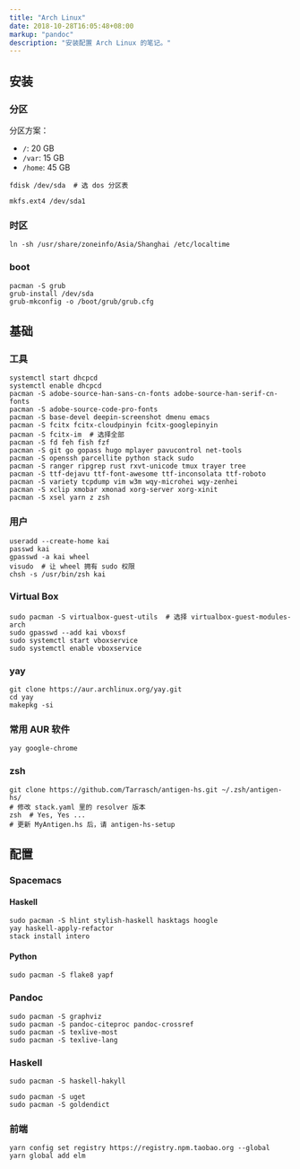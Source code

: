 ```yaml
---
title: "Arch Linux"
date: 2018-10-28T16:05:48+08:00
markup: "pandoc"
description: "安装配置 Arch Linux 的笔记。"
---
```


## 安装

### 分区

分区方案：

- `/`: 20 GB
- `/var`: 15 GB
- `/home`: 45 GB

```
fdisk /dev/sda  # 选 dos 分区表

mkfs.ext4 /dev/sda1
```

### 时区

```
ln -sh /usr/share/zoneinfo/Asia/Shanghai /etc/localtime
```

### boot

```
pacman -S grub
grub-install /dev/sda
grub-mkconfig -o /boot/grub/grub.cfg
```

## 基础

### 工具

```
systemctl start dhcpcd
systemctl enable dhcpcd
pacman -S adobe-source-han-sans-cn-fonts adobe-source-han-serif-cn-fonts
pacman -S adobe-source-code-pro-fonts
pacman -S base-devel deepin-screenshot dmenu emacs
pacman -S fcitx fcitx-cloudpinyin fcitx-googlepinyin
pacman -S fcitx-im  # 选择全部
pacman -S fd feh fish fzf
pacman -S git go gopass hugo mplayer pavucontrol net-tools
pacman -S openssh parcellite python stack sudo
pacman -S ranger ripgrep rust rxvt-unicode tmux trayer tree
pacman -S ttf-dejavu ttf-font-awesome ttf-inconsolata ttf-roboto
pacman -S variety tcpdump vim w3m wqy-microhei wqy-zenhei
pacman -S xclip xmobar xmonad xorg-server xorg-xinit
pacman -S xsel yarn z zsh
```

### 用户

```
useradd --create-home kai
passwd kai
gpasswd -a kai wheel
visudo  # 让 wheel 拥有 sudo 权限
chsh -s /usr/bin/zsh kai
```

### Virtual Box

```
sudo pacman -S virtualbox-guest-utils  # 选择 virtualbox-guest-modules-arch
sudo gpasswd --add kai vboxsf
sudo systemctl start vboxservice
sudo systemctl enable vboxservice
```

### yay

```
git clone https://aur.archlinux.org/yay.git
cd yay
makepkg -si
```

### 常用 AUR 软件

```
yay google-chrome
```

### zsh

```
git clone https://github.com/Tarrasch/antigen-hs.git ~/.zsh/antigen-hs/
# 修改 stack.yaml 里的 resolver 版本
zsh  # Yes, Yes ...
# 更新 MyAntigen.hs 后，请 antigen-hs-setup
```

## 配置

### Spacemacs

#### Haskell

```
sudo pacman -S hlint stylish-haskell hasktags hoogle
yay haskell-apply-refactor
stack install intero
```

#### Python

```
sudo pacman -S flake8 yapf
```

### Pandoc

```
sudo pacman -S graphviz
sudo pacman -S pandoc-citeproc pandoc-crossref
sudo pacman -S texlive-most
sudo pacman -S texlive-lang
```

### Haskell

```
sudo pacman -S haskell-hakyll
```

```
sudo pacman -S uget
sudo pacman -S goldendict
```

### 前端

```
yarn config set registry https://registry.npm.taobao.org --global
yarn global add elm
```

